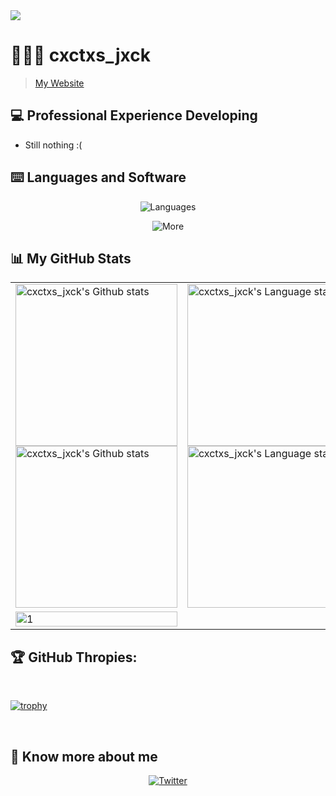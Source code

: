 <img src="https://i.imgur.com/eI13477.jpeg">

# 👨🏻‍💻 cxctxs_jxck
> [My Website](https://lostsleepy.github.io/pagina-web-cv/)

## 💻 Professional Experience Developing
* Still nothing :(


## ⌨️ Languages and Software
<p align="center">
    <img src="https://skillicons.dev/icons?i=java,kotlin,py,js,html,css" alt="Languages">
</p>

<p align="center">
    <img src="https://skillicons.dev/icons?i=eclipse,vscode,github,androidstudio,linux,docker" alt="More">
</p>


## 📊 My GitHub Stats
<div align="center">
    <table>
        <tr>
            <td>
                <a href="https://github.com/anuraghazra/github-readme-stats#gh-light-mode-only">
                <img height=259 src="https://github-readme-stats-git-masterrstaa-rickstaa.vercel.app/api?username=LostSleepy&show_icons=true&line_height=28&hide_border=true&card_width=347&include_all_commits=true&role=owner,collaborator&show=reviews,discussions_answered&rank_icon=percentile&exclude_repo=github-readme-stats&theme=default#gh-light-mode-only" alt="cxctxs_jxck's Github stats" />
                </a>
                <a href="https://github.com/anuraghazra/github-readme-stats#gh-dark-mode-only">
                <img height=259 src="https://github-readme-stats-git-masterrstaa-rickstaa.vercel.app/api?username=LostSleepy&show_icons=true&line_height=28&hide_border=true&card_width=347&include_all_commits=true&role=owner,collaborator&show=reviews,discussions_answered&rank_icon=percentile&exclude_repo=github-readme-stats&theme=dark&bg_color=000000#gh-dark-mode-only" alt="cxctxs_jxck's Github stats" />
                </a>
            </td>
            <td>
                <a href="https://github.com/anuraghazra/github-readme-stats#gh-light-mode-only">
                <img height=259 src="https://github-readme-stats-git-masterrstaa-rickstaa.vercel.app/api/top-langs/?username=LostSleepy&layout=compact&langs_count=12&hide_border=true&role=owner,collaborator&theme=default#gh-light-mode-only" alt="cxctxs_jxck's Language stats" />
                </a>
                <a href="https://github.com/anuraghazra/github-readme-stats#gh-dark-mode-only">
                <img height=259 src="https://github-readme-stats-git-masterrstaa-rickstaa.vercel.app/api/top-langs/?username=LostSleepy&layout=compact&langs_count=12&hide_border=true&role=owner,collaborator&theme=dark&bg_color=000000#gh-dark-mode-only" alt="cxctxs_jxck's Language stats" />
                </a>
            </td>
        </tr>
        <tr>
            <td>
                <img src="https://github-profile-summary-cards.vercel.app/api/cards/profile-details?username=LostSleepy&theme=monokai" display=block width=100% height=auto alt="1" />
            </td>
            <td>
                <img src="https://github-readme-streak-stats.herokuapp.com/?user=kajalkumari23&amp;theme=dark" alt="">
            </td>
        </tr>
    </table>
</div>

## 🏆 GitHub Thropies:
<br>

[![trophy](https://github-profile-trophy.vercel.app/?username=LostSleepy)](https://github.com/LostSleepy/github-profile-trophy)

<br>

## 👋 Know more about me

<p align="center">
  
  <a href="https://x.com/cxctxs_jxck">
    <img src="https://img.shields.io/badge/Twitter-1DA1F2?style=for-the-badge&logo=twitter&logoColor=white" alt="Twitter">
  </a>
  
</p>
